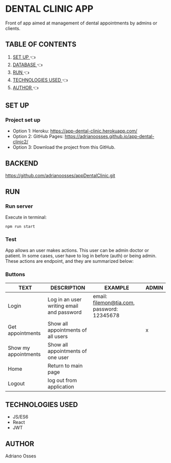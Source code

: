 # DENTAL CLINIC APP
Front of app aimed at management of dental appointments by admins or clients.
## TABLE OF CONTENTS
1. [ SET UP ](#inst) :point_left:
2. [ DATABASE ](#be) :point_left:
3. [ RUN ](#run) :point_left:
4. [ TECHNOLOGIES USED ](#tech) :point_left:
5. [ AUTHOR ](#author) :point_left:

<a name="inst"></a>
## SET UP

### Project set up
- Option 1: Heroku: https://app-dental-clinic.herokuapp.com/ <br>
- Option 2: GitHub Pages: https://adrianoosses.github.io/app-dental-clinic2/ <br>
- Option 3: Download the project from this GitHub.

<a name="be"></a>
## BACKEND
https://github.com/adrianoosses/appDentalClinic.git

<a name="run"></a>
## RUN
### Run server
Execute in terminal:
```
npm run start
```
### Test
App allows an user makes actions. This user can be admin doctor or patient. In some cases, user have to log in before (auth) or being admin. These actions are endpoint, and they are summarized below: 
### Buttons
| TEXT| DESCRIPTION|EXAMPLE| ADMIN |
| ----- | ---- | ---- | ---- | 
| Login | Log in an user writing email and password | email: filemon@tia.com, password: 12345678 | |
| Get appointments | Show all appointments of all users |  | x |
| Show my appointments | Show all appointments of one user |  | |
| Home| Return to main page |  | |
| Logout | log out from application | | |


<a name="tech"></a>
## TECHNOLOGIES USED
- JS/ES6
- React
- JWT

<a name="author"></a>
## AUTHOR
Adriano Osses

